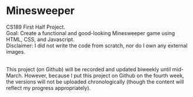 # Minesweeper
CS189 First Half Project. <br>
Goal: Create a functional and good-looking Minesweeper game using HTML, CSS, and Javascript. <br>
Disclaimer: I did not write the code from scratch, nor do I own any external images. <br><br>

This project (on Github) will be recorded and updated biweekly until mid-March. However, because I put this project on Github on the fourth week, the versions will not be uploaded chronologically (though the content will reflect my progress appropriately).
